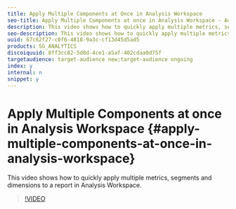 ```yaml
---
title: Apply Multiple Components at Once in Analysis Workspace
seo-title: Apply Multiple Components at once in Analysis Workspace - Adobe Analytics
description: This video shows how to quickly apply multiple metrics, segments and dimensions to a report in Analysis Workspace.
seo-description: This video shows how to quickly apply multiple metrics, segments and dimensions to a report in Analysis Workspace. - Adobe Analytics
uuid: 67c62f27-c0f6-4818-9a3c-cf13d45d5ad5
products: SG_ANALYTICS
discoiquuid: 8ff3cc82-5d8d-4ce1-a5af-402cdaa0d75f
targetaudience: target-audience new;target-audience ongoing
index: y
internal: n
snippet: y
---
```


# Apply Multiple Components at once in Analysis Workspace {#apply-multiple-components-at-once-in-analysis-workspace}

This video shows how to quickly apply multiple metrics, segments and dimensions to a report in Analysis Workspace.

>[!VIDEO](https://video.tv.adobe.com/v/23980/?quality=12)